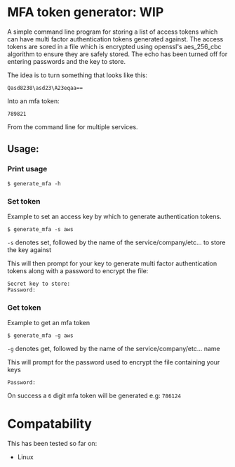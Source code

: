 # MFA token generator: WIP

A simple command line program for storing a list of access tokens which can have multi factor authentication tokens generated against. The access tokens are sored in a file which is encrypted using openssl's aes_256_cbc algorithm to ensure they are safely stored. The echo has been turned off for entering passwords and the key to store.

The idea is to turn something that looks like this:
```
Qasd8238\asd23\A23eqaa==
```

Into an mfa token:

```
789821
```

From the command line for multiple services.

## Usage:

### Print usage

```
$ generate_mfa -h
```

### Set token

Example to set an access key by which to generate authentication tokens.

```
$ generate_mfa -s aws
```

`-s` denotes set, followed by the name of the service/company/etc... to store the key against

This will then prompt for your key to generate multi factor authentication tokens along with a password to encrypt the file:

```
Secret key to store: 
Password: 
```

### Get token

Example to get an mfa token

```
$ generate_mfa -g aws
```

`-g` denotes get, followed by the name of the service/company/etc... name

This will prompt for the password used to encrypt the file containing your keys

```
Password: 
```

On success a `6` digit mfa token will be generated e.g: `786124`

# Compatability

This has been tested so far on:
- Linux
